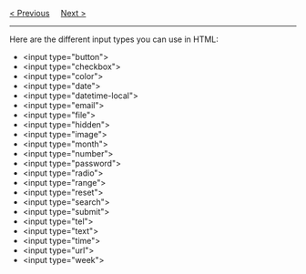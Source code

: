 <a href="/HTML/Forms/Elements.md">&lt; Previous</a>
&nbsp;&nbsp;&nbsp;
<a href="/HTML/Forms/InputAttributes.md">Next &gt;</a>
<hr>
Here are the different input types you can use in HTML:
<ul>
  <li>&lt;input type="button"&gt;</li>
  <li>&lt;input type="checkbox"&gt;</li>
  <li>&lt;input type="color"&gt;</li>
  <li>&lt;input type="date"&gt;</li>
  <li>&lt;input type="datetime-local"&gt;</li>
  <li>&lt;input type="email"&gt;</li>
  <li>&lt;input type="file"&gt;</li>
  <li>&lt;input type="hidden"&gt;</li>
  <li>&lt;input type="image"&gt;</li>
  <li>&lt;input type="month"&gt;</li>
  <li>&lt;input type="number"&gt;</li>
  <li>&lt;input type="password"&gt;</li>
  <li>&lt;input type="radio"&gt;</li>
  <li>&lt;input type="range"&gt;</li>
  <li>&lt;input type="reset"&gt;</li>
  <li>&lt;input type="search"&gt;</li>
  <li>&lt;input type="submit"&gt;</li>
  <li>&lt;input type="tel"&gt;</li>
  <li>&lt;input type="text"&gt;</li>
  <li>&lt;input type="time"&gt;</li>
  <li>&lt;input type="url"&gt;</li>
  <li>&lt;input type="week"&gt;</li>
</ul>
